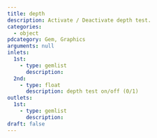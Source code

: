 ```yaml
---
title: depth
description: Activate / Deactivate depth test.
categories:
  - object
pdcategory: Gem, Graphics
arguments: null
inlets:
  1st:
    - type: gemlist
      description:
  2nd:
    - type: float
      description: depth test on/off (0/1)
outlets:
  1st:
    - type: gemlist
      description:
draft: false
---
```

